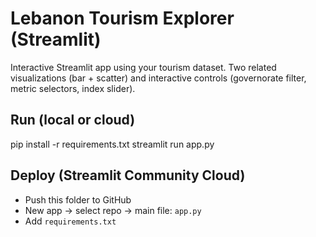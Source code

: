 # Lebanon Tourism Explorer (Streamlit)

Interactive Streamlit app using your tourism dataset. Two related visualizations (bar + scatter) and interactive controls (governorate filter, metric selectors, index slider).

## Run (local or cloud)
pip install -r requirements.txt
streamlit run app.py

## Deploy (Streamlit Community Cloud)
- Push this folder to GitHub
- New app → select repo → main file: `app.py`
- Add `requirements.txt`
